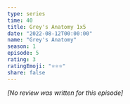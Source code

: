 ```yaml
---
type: series
time: 40
title: Grey's Anatomy 1x5
date: "2022-08-12T00:00:00"
name: "Grey's Anatomy"
season: 1
episode: 5
rating: 3
ratingEmoji: "⭐️⭐️⭐️"
share: false
---
```


_[No review was written for this episode]_
